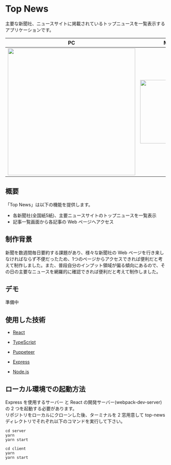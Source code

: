# Top News
主要な新聞社、ニュースサイトに掲載されているトップニュースを一覧表示するアプリケーションです。

|PC|Mobile|
|:----:|:----:|
|<img src="https://user-images.githubusercontent.com/48713768/107577865-541aac00-6c36-11eb-9e4b-42902b38aa58.gif" width="400px">|<img src="https://user-images.githubusercontent.com/48713768/107577854-4ebd6180-6c36-11eb-97fa-489a5ca6377f.gif" width="200px">|<
## 概要
「Top News」は以下の機能を提供します。
- 各新聞社(全国紙5紙)、主要ニュースサイトのトップニュースを一覧表示
- 記事一覧画面から各記事の Web ページへアクセス

## 制作背景
新聞を数週間毎日要約する課題があり、様々な新聞社の Web ページを行き来しなければならず不便だったため、1つのページからアクセスできれば便利だと考えて制作しました。また、普段自分のインプット領域が偏る傾向にあるので、その日の主要なニュースを網羅的に確認できれば便利だと考えて制作しました。

## デモ
準備中

## 使用した技術
- [React](https://github.com/facebook/react)

- [TypeScript](https://github.com/microsoft/TypeScript)

- [Puppeteer](https://github.com/puppeteer/puppeteer)

- [Express](https://github.com/expressjs/express)

- [Node.js](https://github.com/nodejs/node)


## ローカル環境での起動方法

Express を使用するサーバー と React の開発サーバー(webpack-dev-server) の 2 つを起動する必要があります。<br>リポジトリをローカルにクローンした後、ターミナルを 2 窓用意して top-news ディレクトリでそれぞれ以下のコマンドを実行して下さい。

```
cd server
yarn
yarn start
```

```
cd client
yarn
yarn start
```
